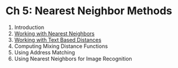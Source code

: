# Ch 5: Nearest Neighbor Methods

 1. Introduction
 2. [Working with Nearest Neighbors](https://github.com/nfmcclure/tensorflow_cookbook/blob/master/05_Nearest_Neighbor_Methods/01_nearest_neighbor.py)
 3. [Working with Text Based Distances](https://github.com/nfmcclure/tensorflow_cookbook/blob/master/05_Nearest_Neighbor_Methods/02_text_distances.py)
 4. Computing Mixing Distance Functions
 5. Using Address Matching
 6. Using Nearest Neighbors for Image Recognition
